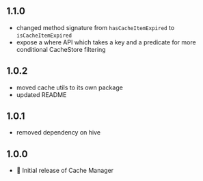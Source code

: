 ## 1.1.0

- changed method signature from `hasCacheItemExpired` to `isCacheItemExpired`
- expose a where API which takes a key and a predicate for more conditional CacheStore filtering 

## 1.0.2

- moved cache utils to its own package
- updated README

## 1.0.1

- removed dependency on hive

## 1.0.0

* 🚀 Initial release of Cache Manager 
